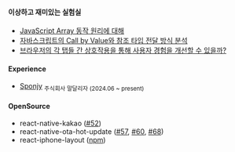 #### 이상하고 재미있는 실험실

- [JavaScript Array 동작 원리에 대해](https://github.com/CorTorE/js-lab/issues/12)
- [자바스크립트의 Call by Value와 참조 타입 전달 방식 분석](https://github.com/CorTorE/js-lab/issues/3)
- [브라우저의 각 탭들 간 상호작용을 통해 사용자 경험을 개선할 수 있을까?](https://github.com/CorTorE/js-lab/issues/1)

#### Experience

<ul>
  <li><a href="https://github.com/dalliza">Sponjy</a> <sub>주식회사 말달리자 (2024.06 ~ present)</sub></li>
</ul>

#### OpenSource

<ul>
  <li>react-native-kakao (<a href="https://github.com/mym0404/react-native-kakao/pull/52">#52</a>)</li>
  <li>react-native-ota-hot-update (<a href="https://github.com/vantuan88291/react-native-ota-hot-update/pull/57">#57</a>, <a href="https://github.com/vantuan88291/react-native-ota-hot-update/pull/60">#60</a>, <a href="https://github.com/vantuan88291/react-native-ota-hot-update/pull/68">#68</a>)
  <li>react-iphone-layout (<a href="https://www.npmjs.com/package/react-iphone-layout">npm</a>)</li>
</ul>
